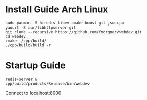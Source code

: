 

# Install Guide Arch Linux

    sudo pacman -S hiredis libev cmake boost git jsoncpp
    yaourt -S aur/libhttpserver-git
    git clone --recursive https://github.com/fmorgner/webdev.git
    cd webdev
    cmake ./cpp/build/
    ./cpp/build/build -r

# Startup Guide

    redis-server &
    cpp/build/products/Release/bin/webdev

Connect to localhost:8000
